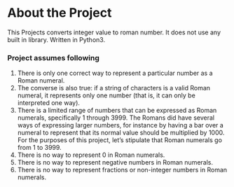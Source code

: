 
# About the Project

This Projects converts integer value to roman number. It does not use any built in library.
Written in Python3.

### Project assumes following
1. There is only one correct way to represent a particular number as a Roman numeral.
2. The converse is also true: if a string of characters is a valid Roman numeral, it represents only one number (that is, it can only be interpreted one way).
3. There is a limited range of numbers that can be expressed as Roman numerals, specifically 1 through 3999. The Romans did have several ways of expressing larger numbers, for instance by having a bar over a numeral to represent that its normal value should be multiplied by 1000. For the purposes of this project, let’s stipulate that Roman numerals go from 1 to 3999.
4. There is no way to represent 0 in Roman numerals.
5. There is no way to represent negative numbers in Roman numerals.
6. There is no way to represent fractions or non-integer numbers in Roman numerals.


